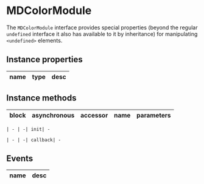 # MDColorModule
The `MDColorModule` interface provides special properties (beyond the regular `undefined` interface it also has available to it by inheritance) for manipulating `<undefined>` elements.

## Instance properties

name|type|desc
---|---|---

## Instance methods

block| asynchronous | accessor| name| parameters
---| --- | ---| ---| ---

    | - | -| init| -

    | - | -| callback| -

## Events

name|desc
---|---
